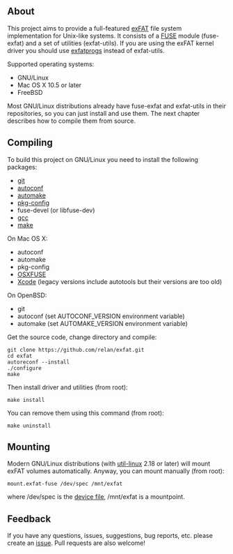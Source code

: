 About
-----

This project aims to provide a full-featured [exFAT][1] file system implementation for Unix-like systems. It consists of a [FUSE][2] module (fuse-exfat) and a set of utilities (exfat-utils). If you are using the exFAT kernel driver you should use [exfatprogs][14] instead of exfat-utils.

Supported operating systems:

* GNU/Linux
* Mac OS X 10.5 or later
* FreeBSD

Most GNU/Linux distributions already have fuse-exfat and exfat-utils in their repositories, so you can just install and use them. The next chapter describes how to compile them from source.

Compiling
---------

To build this project on GNU/Linux you need to install the following packages:

* [git][4]
* [autoconf][5]
* [automake][6]
* [pkg-config][7]
* fuse-devel (or libfuse-dev)
* [gcc][8]
* [make][9]

On Mac OS X:

* autoconf
* automake
* pkg-config
* [OSXFUSE][10]
* [Xcode][11] (legacy versions include autotools but their versions are too old)

On OpenBSD:

* git
* autoconf (set AUTOCONF_VERSION environment variable)
* automake (set AUTOMAKE_VERSION environment variable)

Get the source code, change directory and compile:

    git clone https://github.com/relan/exfat.git
    cd exfat
    autoreconf --install
    ./configure
    make

Then install driver and utilities (from root):

    make install

You can remove them using this command (from root):

    make uninstall

Mounting
--------

Modern GNU/Linux distributions (with [util-linux][12] 2.18 or later) will mount exFAT volumes automatically. Anyway, you can mount manually (from root):

    mount.exfat-fuse /dev/spec /mnt/exfat

where /dev/spec is the [device file][13], /mnt/exfat is a mountpoint.

Feedback
--------

If you have any questions, issues, suggestions, bug reports, etc. please create an [issue][3]. Pull requests are also welcome!

[1]: https://en.wikipedia.org/wiki/ExFAT
[2]: https://en.wikipedia.org/wiki/Filesystem_in_Userspace
[3]: https://github.com/relan/exfat/issues
[4]: https://www.git-scm.com/
[5]: https://www.gnu.org/software/autoconf/
[6]: https://www.gnu.org/software/automake/
[7]: http://www.freedesktop.org/wiki/Software/pkg-config/
[8]: https://gcc.gnu.org/
[9]: https://www.gnu.org/software/make/
[10]: https://osxfuse.github.io/
[11]: https://en.wikipedia.org/wiki/Xcode
[12]: https://www.kernel.org/pub/linux/utils/util-linux/
[13]: https://en.wikipedia.org/wiki/Device_file
[14]: https://github.com/exfatprogs/exfatprogs
